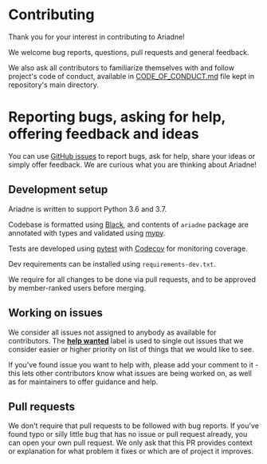 # Contributing

Thank you for your interest in contributing to Ariadne!

We welcome bug reports, questions, pull requests and general feedback.

We also ask all contributors to familiarize themselves with and follow project's code of conduct, available in [CODE_OF_CONDUCT.md](CODE_OF_CONDUCT.md) file kept in repository's main directory.


# Reporting bugs, asking for help, offering feedback and ideas

You can use [GitHub issues](https://github.com/mirumee/ariadne/issues) to report bugs, ask for help, share your ideas or simply offer feedback. We are curious what you are thinking about Ariadne!


## Development setup

Ariadne is written to support Python 3.6 and 3.7.

Codebase is formatted using [Black](https://github.com/ambv/black), and contents of `ariadne` package are annotated with types and validated using [mypy](http://mypy-lang.org/index.html).

Tests are developed using [pytest](https://pytest.org/) with [Codecov](https://codecov.io/gh/mirumee/ariadne) for monitoring coverage.

Dev requirements can be installed using `requirements-dev.txt`.

We require for all changes to be done via pull requests, and to be approved by member-ranked users before merging.


## Working on issues

We consider all issues not assigned to anybody as available for contributors. The **[help wanted](https://github.com/mirumee/ariadne/labels/help%20wanted)** label is used to single out issues that we consider easier or higher priority on list of things that we would like to see.

If you've found issue you want to help with, please add your comment to it - this lets other contributors know what issues are being worked on, as well as for maintainers to offer guidance and help.


## Pull requests

We don't require that pull requests to be followed with bug reports. If you've found typo or silly little bug that has no issue or pull request already, you can open your own pull request. We only ask that this PR provides context or explanation for what problem it fixes or which are of project it improves.